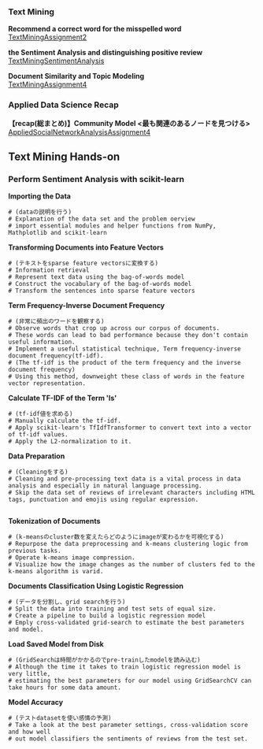 ### Text Mining
**Recommend a correct word for the misspelled word**<br>
[TextMiningAssignment2](TextMiningAssignment2.ipynb)<br>

**the Sentiment Analysis and distinguishing positive review**<br>
[TextMiningSentimentAnalysis](TextMiningSentimentAnalysis.ipynb)<br>

**Document Similarity and Topic Modeling**<br>
[TextMiningAssignment4](TextMiningAssignment4.ipynb)<br>

### Applied Data Science Recap
**【recap(総まとめ)】Community Model <最も関連のあるノードを見つける>**<br>
[AppliedSocialNetworkAnalysisAssignment4](AppliedSocialNetworkAnalysisAssignment4.ipynb)<br>

## Text Mining Hands-on
### Perform Sentiment Analysis with scikit-learn
**Importing the Data**<br>
```
# (dataの説明を行う)
# Explanation of the data set and the problem oerview
# import essential modules and helper functions from NumPy, Mathplotlib and scikit-learn

```
**Transforming Documents into Feature Vectors**<br>
```
# (テキストをsparse feature vectorsに変換する)
# Information retrieval
# Represent text data using the bag-of-words model
# Construct the vocabulary of the bag-of-words model
# Transform the sentences into sparse feature vectors

```
**Term Frequency-Inverse Document Frequency**<br>
```
# (非常に頻出のワードを観察する) 
# Observe words that crop up across our corpus of documents.
# These words can lead to bad performance because they don't contain useful information.
# Implement a useful statistical technique, Term frequency-inverse document frequency(tf-idf).
# (The tf-idf is the product of the term frequency and the inverse document frequency)
# Using this method, downweight these class of words in the feature vector representation.

```
**Calculate TF-IDF of the Term 'Is'**<br>
```
# (tf-idf値を求める)
# Manually calculate the tf-idf.
# Apply scikit-learn's TfIdfTransformer to convert text into a vector of tf-idf values.
# Apply the L2-normalization to it.

```
**Data Preparation**<br>
```
# (Cleaningをする)
# Cleaning and pre-processing text data is a vital process in data analysis and especially in natural language processing.
# Skip the data set of reviews of irrelevant characters including HTML tags, punctuation and emojis using regular expression.


```
**Tokenization of Documents**<br>
```
# (k-meansのcluster数を変えたらどのようにimageが変わるかを可視化する)
# Repurpose the data preprocessing and k-means clustering logic from previous tasks.
# Operate k-means image compression.
# Visualize how the image changes as the number of clusters fed to the k-means algorithm is varid.

```
**Documents Classification Using Logistic Regression**<br>
```
# (データを分割し、grid searchを行う)
# Split the data into training and test sets of equal size.
# Create a pipeline to build a logistic regression model
# Emply cross-validated grid-search to estimate the best parameters and model.

```
**Load Saved Model from Disk**<br>
```
# (GridSearchは時間がかかるのでpre-trainしたmodelを読み込む)
# Although the time it takes to train logistic regression model is very little,
# estimating the best parameters for our model using GridSearchCV can take hours for some data amount.

```
**Model Accuracy**<br>
```
# (テストdatasetを使い感情の予測)
# Take a look at the best parameter settings, cross-validation score and how well
# out model classifiers the sentiments of reviews from the test set.

```


